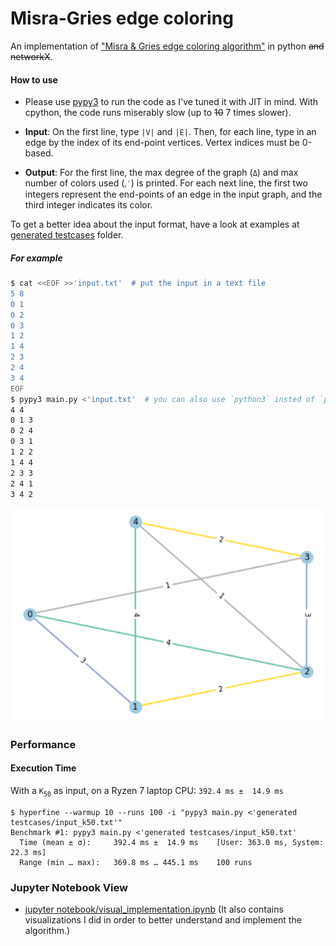 # Misra-Gries edge coloring

An implementation of ["Misra & Gries edge coloring algorithm"](https://www.cs.utexas.edu/users/misra/psp.dir/vizing.pdf) in python ~~and networkX~~.

#### How to use
* Please use [pypy3](https://www.pypy.org/) to run the code as I've tuned it with JIT in mind. With cpython, the code runs miserably slow (up to ~~10~~ 7 times slower).

* **Input**: On the first line, type `|V|` and `|E|`. Then, for each line, type in an edge by the index of its end-point vertices. Vertex indices must be 0-based.

* **Output**: For the first line, the max degree of the graph (`Δ`) and max number of colors used (`ᵪ′`) is printed. For each next line, the first two integers represent the end-points of an edge in the input graph, and the third integer indicates its color.

To get a better idea about the input format, have a look at examples at [generated testcases](https://codeberg.org/alifara/Misra-Gries-coloring/src/branch/master/generated%20testcases) folder.

##### For example


```bash
$ cat <<EOF >>'input.txt'  # put the input in a text file
5 8
0 1
0 2
0 3
1 2
1 4
2 3
2 4
3 4
EOF
$ pypy3 main.py <'input.txt'  # you can also use `python3` insted of `pypy3`
4 4
0 1 3
0 2 4
0 3 1
1 2 2
1 4 4
2 3 3
2 4 1
3 4 2
```


![plot of the exmaple graph and its coloring](.media/exmaple.png "plot of the graph in the exmaple")

### Performance
#### Execution Time
With a `K`<sub>`50`</sub> as input, on a Ryzen 7 laptop CPU: `392.4 ms ±  14.9 ms`

``` shell
$ hyperfine --warmup 10 --runs 100 -i "pypy3 main.py <'generated testcases/input_k50.txt'"
Benchmark #1: pypy3 main.py <'generated testcases/input_k50.txt'
  Time (mean ± σ):     392.4 ms ±  14.9 ms    [User: 363.0 ms, System: 22.3 ms]
  Range (min … max):   369.8 ms … 445.1 ms    100 runs
```

### Jupyter Notebook View

* [jupyter notebook/visual_implementation.ipynb](https://nbviewer.jupyter.org/urls/codeberg.org/alifara/Misra-Gries-coloring/raw/branch/master/jupyter%20notebook/visual_implementation.ipynb) (It also contains visualizations I did in order to better understand and implement the algorithm.)
